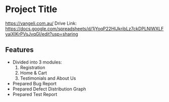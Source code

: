 # Project Title
https://vangeli.com.au/
Drive Link: https://docs.google.com/spreadsheets/d/1jYoqP22HIJkribLz7ckDPLNlWXLFyaiXIKrPVsJvqGI/edit?usp=sharing

## Features
- Divided into 3 modules:
  1. Registration
  2. Home & Cart
  3. Testimonials and About Us
- Prepared Bug Report
- Prepared Defect Distribution Graph
- Prepared Test Report


